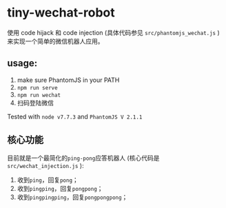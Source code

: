 # tiny-wechat-robot
使用 code hijack 和 code injection (具体代码参见 `src/phantomjs_wechat.js` ) 来实现一个简单的微信机器人应用。

## usage:
1. make sure PhantomJS in your PATH
2. `npm run serve`
3. `npm run wechat`
4. 扫码登陆微信

Tested with `node v7.7.3` and `PhantomJS V 2.1.1`

## 核心功能
目前就是一个最简化的`ping-pong`应答机器人 (核心代码是 `src/wechat_injection.js` ): 
1. 收到`ping`，回复`pong`；
2. 收到`pingping`，回复`pongpong`；
3. 收到`pingpingping`，回复`pongpongpong`；
